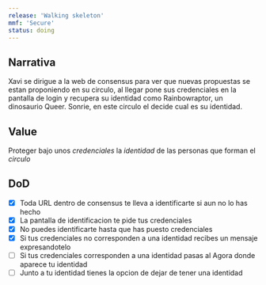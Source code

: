 ```yaml
---
release: 'Walking skeleton'
mmf: 'Secure'
status: doing
---
```


## Narrativa
Xavi se dirigue a la web de consensus para ver que nuevas propuestas se estan proponiendo en su circulo, al llegar pone sus credenciales en la pantalla de login y recupera su identidad como Rainbowraptor, un dinosaurio Queer. Sonrie, en este circulo el decide cual es su identidad.

## Value
Proteger bajo unos *credenciales* la *identidad* de las personas que forman el *circulo*

## DoD
- [x] Toda URL dentro de consensus te lleva a identificarte si aun no lo has hecho
- [x] La pantalla de identificacion te pide tus credenciales
- [x] No puedes identificarte hasta que has puesto credenciales
- [x] Si tus credenciales no corresponden a una identidad recibes un mensaje expresandotelo
- [ ] Si tus credenciales corresponden a una identidad pasas al Agora donde aparece tu identidad
- [ ] Junto a tu identidad tienes la opcion de dejar de tener una identidad 
